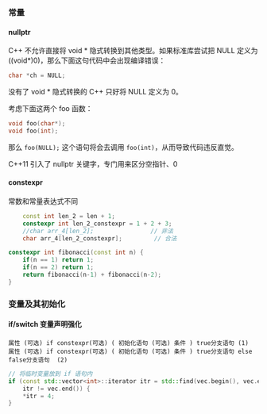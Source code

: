 ### 常量
#### nullptr
C++ 不允许直接将 void * 隐式转换到其他类型。如果标准库尝试把 NULL 定义为 ((void*)0)，那么下面这句代码中会出现编译错误：
```c++
char *ch = NULL;
```
没有了 void * 隐式转换的 C++ 只好将 NULL 定义为 0。

考虑下面这两个 foo 函数：
```c++
void foo(char*);
void foo(int);
```
那么 `foo(NULL);` 这个语句将会去调用 `foo(int)`，从而导致代码违反直觉。

C++11 引入了 nullptr 关键字，专门用来区分空指针、0
#### constexpr
常数和常量表达式不同
```c++
    const int len_2 = len + 1;
    constexpr int len_2_constexpr = 1 + 2 + 3;
    //char arr_4[len_2];                // 非法
    char arr_4[len_2_constexpr];         // 合法
```

```c++
constexpr int fibonacci(const int n) {
    if(n == 1) return 1;
    if(n == 2) return 1;
    return fibonacci(n-1) + fibonacci(n-2);
}
```
### 变量及其初始化
#### if/switch 变量声明强化
```
属性 (可选) if constexpr(可选) ( 初始化语句 (可选) 条件 ) true分支语句	(1)	
属性 (可选) if constexpr(可选) ( 初始化语句 (可选) 条件 ) true分支语句 else false分支语句	(2)	
```

```c++
// 将临时变量放到 if 语句内
if (const std::vector<int>::iterator itr = std::find(vec.begin(), vec.end(), 3);
    itr != vec.end()) {
    *itr = 4;
}
```
